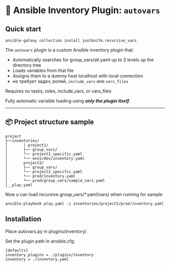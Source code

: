# 🔁 Ansible Inventory Plugin: `autovars`

## Quick start
```shell
ansible-galaxy collection install justknife.recursive_vars
```


The `autovars` plugin is a custom Ansible inventory plugin that:

- Automatically searches for group_vars/all.yaml up to 3 levels up the directory tree
- Loads variables from that file
- Assigns them to a dummy host localhost with local connection
- не требует задач, ролей, `include_vars` или `vars_files`

Requires no tasks, roles, include_vars, or vars_files

Fully automatic variable loading using ***only the plugin itself***.





---

## 📦 Project structure sample

```plaintext
project
├──inventories/
│       | project1/
│       ├── group_vars/
│       └── project1_specific.yaml
│       └── envs/dev/inventory.yaml
│       project2/
│       ├── group_vars/
│       └── project2_specific.yaml
│       └── prod/inventory.yaml
│       └── prod/group_vars/sample_vars.yaml
│__play.yaml
```

Now u can load recursive group_vars/*.yaml(vars) when running for sample

```shell
ansible-playbook play.yaml -i inventories/project2/prod/inventory.yaml
```

## Installation
Place autovars.py in plugins/inventory/.


Set the plugin path in ansible.cfg:

```
[defaults]
inventory_plugins = ./plugins/inventory
inventory = ./inventory.yaml
```
